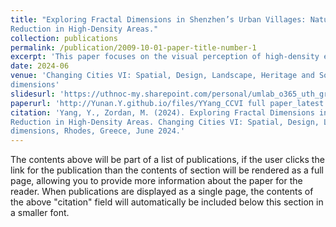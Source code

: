 ```yaml
---
title: "Exploring Fractal Dimensions in Shenzhen’s Urban Villages: Natural Patterns for Stress
Reduction in High-Density Areas."
collection: publications
permalink: /publication/2009-10-01-paper-title-number-1
excerpt: 'This paper focuses on the visual perception of high-density environments and uses fractal dimension as a quantified parameter. The relationship between visual complexity, emotional experience, and well-being is left for future work.'
date: 2024-06
venue: 'Changing Cities VI: Spatial, Design, Landscape, Heritage and Socio-Economic
dimensions'
slidesurl: 'https://uthnoc-my.sharepoint.com/personal/umlab_o365_uth_gr/_layouts/15/onedrive.aspx?ga=1&id=%2Fpersonal%2Fumlab%5Fo365%5Futh%5Fgr%2FDocuments%2FCCVI%5F2024%2FCCVI%5F2024%5FE%2Dbooks%2FCCVI%5F2024%5FBOOK%20of%20ABSTRACTS%5FNEW%2Epdf&parent=%2Fpersonal%2Fumlab%5Fo365%5Futh%5Fgr%2FDocuments%2FCCVI%5F2024%2FCCVI%5F2024%5FE%2Dbooks'
paperurl: 'http://Yunan.Y.github.io/files/YYang_CCVI full paper_latest version.pdf'
citation: 'Yang, Y., Zordan, M. (2024). Exploring Fractal Dimensions in Shenzhen’s Urban Villages: Natural Patterns for Stress
Reduction in High-Density Areas. Changing Cities VI: Spatial, Design, Landscape, Heritage and Socio-Economic
dimensions, Rhodes, Greece, June 2024.'
---
```


The contents above will be part of a list of publications, if the user clicks the link for the publication than the contents of section will be rendered as a full page, allowing you to provide more information about the paper for the reader. When publications are displayed as a single page, the contents of the above "citation" field will automatically be included below this section in a smaller font.
